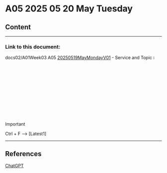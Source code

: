 # A05 2025 05 20 May Tuesday

## Content

____

### Link to this document:

docs02/A01Week03 A05 [20250519MayMondayV01](docs02/A01Week03/A0520250520MayTuesdayV01.md) - Service and Topic <span><a href="docs02/A01Week03/A0520250520MayTuesdayV01.md"><img src="" alt="Summary screenshot of document folder A05 in docs02/A01Week03 folder in this repository" style="width:5%"></a></span>

> [!IMPORTANT]
> Ctrl + F --> [Latest1]

____


## References

[ChatGPT](https://chatgpt.com/)
